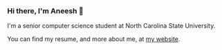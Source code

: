 ### Hi there, I'm Aneesh 👋 

I'm a senior computer science student at North Carolina State University.

You can find my resume, and more about me, at [my website](https://www.aneeshsreedhara.com).

<!--
**sreedhara-aneesh/sreedhara-aneesh** is a ✨ _special_ ✨ repository because its `README.md` (this file) appears on your GitHub profile.

Here are some ideas to get you started:

- 🔭 I’m currently working on ...
- 🌱 I’m currently learning ...
- 👯 I’m looking to collaborate on ...
- 🤔 I’m looking for help with ...
- 💬 Ask me about ...
- 📫 How to reach me: ...
- 😄 Pronouns: ...
- ⚡ Fun fact: ...
-->
